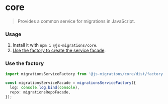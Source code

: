 # core
> Provides a common service for migrations in JavaScript.

### Usage
1. Install it with `npm i @js-migrations/core`.
1. [Use the factory to create the service facade](#use-the-factory).

### Use the factory
```typescript
import migrationsServiceFactory from '@js-migrations/core/dist/factory';

const migrationsServiceFacade = migrationsServiceFactory({
  log: console.log.bind(console),
  repo: migrationsRepoFacade,
});
```
